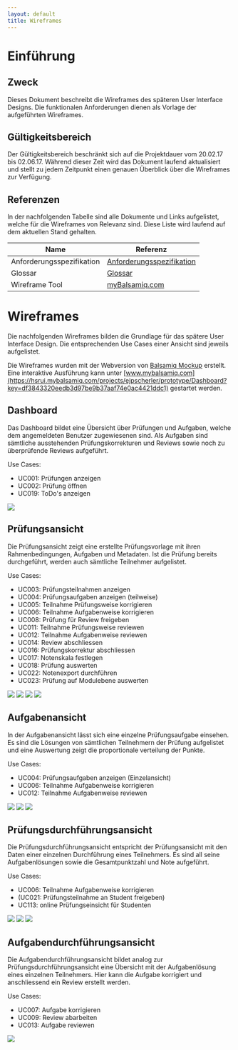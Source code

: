```yaml
---
layout: default
title: Wireframes
---
```


# Einführung
## Zweck

Dieses Dokument beschreibt die Wireframes des späteren User Interface Designs. Die funktionalen Anforderungen dienen als Vorlage der aufgeführten Wireframes.

## Gültigkeitsbereich

Der Gültigkeitsbereich beschränkt sich auf die Projektdauer vom 20.02.17 bis 02.06.17. Während dieser Zeit wird das Dokument laufend aktualisiert und stellt zu jedem Zeitpunkt einen genauen Überblick über die Wireframes zur Verfügung.

## Referenzen

In der nachfolgenden Tabelle sind alle Dokumente und Links aufgelistet, welche für die Wireframes von Relevanz sind. Diese Liste wird laufend auf dem aktuellen Stand gehalten.

| **Name**                          | **Referenz**                                                                                                                                                                                                                                         |
| --------------------------------- | ---------------------------------------------------------------------------------------------------------------------------------------------------------------------------------------------------------------------------------------------------- |
| Anforderungsspezifikation         | [Anforderungsspezifikation](https://gitlab.com/engineering-projekt/examibur/raw/master/docs/anforderungen/anforderungsspezifikation.md)                                                                                                                         |
| Glossar                           | [Glossar](https://gitlab.com/engineering-projekt/examibur/blob/master/docs/projektplan/glossar.md)                                                                                                                                                   |
| Wireframe Tool                    | [myBalsamiq.com](https://www.mybalsamiq.com/)                                                                                                                                                   |

# Wireframes

Die nachfolgenden Wireframes bilden die Grundlage für das spätere User Interface Design. Die entsprechenden Use Cases einer Ansicht sind jeweils aufgelistet.

Die Wireframes wurden mit der Webversion von [Balsamiq Mockup](https://www.mybalsamiq.com/) erstellt. Eine interaktive Ausführung kann unter [www.mybalsamiq.com](https://hsrui.mybalsamiq.com/projects/ejpscherler/prototype/Dashboard?key=df3843320eedb3d97be9b37aaf74e0ac4421ddc1) gestartet werden.

## Dashboard

Das Dashboard bildet eine Übersicht über Prüfungen und Aufgaben, welche dem angemeldeten Benutzer zugewiesenen sind. Als Aufgaben sind sämtliche ausstehenden Prüfungskorrekturen und Reviews sowie noch zu überprüfende Reviews aufgeführt.

Use Cases:

* UC001: Prüfungen anzeigen
* UC002: Prüfung öffnen
* UC019: ToDo's anzeigen

![](resources/wireframes/Dashboard.jpeg)

## Prüfungsansicht

Die Prüfungsansicht zeigt eine erstellte Prüfungsvorlage mit ihren Rahmenbedingungen, Aufgaben und Metadaten. Ist die Prüfung bereits durchgeführt, werden auch sämtliche Teilnehmer aufgelistet.

Use Cases:

* UC003: Prüfungsteilnahmen anzeigen
* UC004: Prüfungsaufgaben anzeigen (teilweise)
* UC005: Teilnahme Prüfungsweise korrigieren
* UC006: Teilnahme Aufgabenweise korrigieren
* UC008: Prüfung für Review freigeben
* UC011: Teilnahme Prüfungsweise reviewen
* UC012: Teilnahme Aufgabenweise reviewen
* UC014: Review abschliessen
* UC016: Prüfungskorrektur abschliessen
* UC017: Notenskala festlegen
* UC018: Prüfung auswerten
* UC022: Notenexport durchführen
* UC023: Prüfung auf Modulebene auswerten

![](resources/wireframes/Pruefungsansicht_Informationen.jpeg)
![](resources/wireframes/Pruefungsansicht_Teilnahmen.jpeg)
![](resources/wireframes/Pruefungsansicht_Aufgaben.jpeg)
![](resources/wireframes/Pruefungsansicht_Auswertung.jpeg)

## Aufgabenansicht

In der Aufgabenansicht lässt sich eine einzelne Prüfungsaufgabe einsehen. Es sind die Lösungen von sämtlichen Teilnehmern der Prüfung aufgelistet und eine Auswertung zeigt die proportionale verteilung der Punkte.

Use Cases:

* UC004: Prüfungsaufgaben anzeigen (Einzelansicht)
* UC006: Teilnahme Aufgabenweise korrigieren
* UC012: Teilnahme Aufgabenweise reviewen

![](resources/wireframes/Aufgabenansicht_Aufgabenstellung.jpeg)
![](resources/wireframes/Aufgabenansicht_Teilnahmen.jpeg)
![](resources/wireframes/Aufgabenansicht_Auswertung.jpeg)

## Prüfungsdurchführungsansicht

Die Prüfungsdurchführungsansicht entspricht der Prüfungsansicht mit den Daten einer einzelnen Durchführung eines Teilnehmers. Es sind all seine Aufgabenlösungen sowie die Gesamtpunktzahl und Note aufgeführt.

Use Cases:

* UC006: Teilnahme Aufgabenweise korrigieren
* (UC021: Prüfungsteilnahme an Student freigeben)
* UC113: online Prüfungseinsicht für Studenten

![](resources/wireframes/Pruefungsdurchfuehrungsansicht_Informationen.jpeg)
![](resources/wireframes/Pruefungsdurchfuehrungsansicht_Aufgaben.jpeg)
![](resources/wireframes/Pruefungsdurchfuehrungsansicht_Auswertung.jpeg)

## Aufgabendurchführungsansicht

Die Aufgabendurchführungsansicht bildet analog zur Prüfungsdurchführungsansicht eine Übersicht mit der Aufgabenlösung eines einzelnen Teilnehmers. Hier kann die Aufgabe korrigiert und anschliessend ein Review erstellt werden.

Use Cases:

* UC007: Aufgabe korrigieren
* UC009: Review abarbeiten
* UC013: Aufgabe reviewen

![](resources/wireframes/Aufgabendurchfuehrungsansicht.jpeg)
